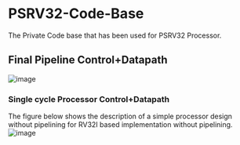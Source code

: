 # PSRV32-Code-Base
The Private Code base that has been used for PSRV32 Processor.


## Final Pipeline Control+Datapath
![image](https://user-images.githubusercontent.com/64090461/127973794-6788ecbb-c25b-4304-9fd5-c17138abe390.png)

### Single cycle Processor Control+Datapath
The figure below shows the description of a simple processor design without pipelining for RV32I based implementation without pipelining.
![image](https://user-images.githubusercontent.com/64090461/128110276-a844d89f-4e30-40e9-911f-cb2f222c8954.png)
